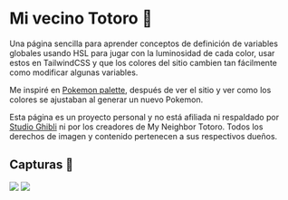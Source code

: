 # Mi vecino Totoro 🍜

Una página sencilla para aprender conceptos de definición de variables globales usando HSL para jugar con la luminosidad de cada color, usar estos en TailwindCSS y que los colores del sitio cambien tan fácilmente como modificar algunas variables.

Me inspiré en <a href='https://www.pokemonpalette.com/'>Pokemon palette</a>, después de ver el sitio y ver como los colores se ajustaban al generar un nuevo Pokemon.

Esta página es un proyecto personal y no está afiliada ni respaldado por <a href="https://www.ghibli.jp/" class="underline" target="\_blank"> Studio Ghibli</a> ni por los creadores de My Neighbor Totoro. Todos los derechos de imagen y contenido pertenecen a sus respectivos dueños.

## Capturas 🍱

<img src='https://i.imgur.com/fqsgqZ1.png'/>
<img src='https://i.imgur.com/HoUiNan.png'/>
